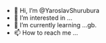 - 👋 Hi, I’m @YaroslavShurubura
- 👀 I’m interested in ...
- 🌱 I’m currently learning ...gb.
- 📫 How to reach me ...

<!---
YaroslavShurubura/YaroslavShurubura is a ✨ special ✨ repository because its `README.md` (this file) appears on your GitHub profile.
You can click the Preview link to take a look at your changes.
--->
